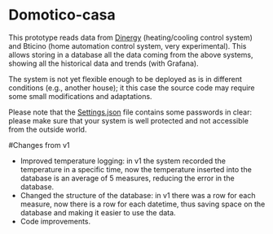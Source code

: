 # Domotico-casa

This prototype reads data from [Dinergy](https://www.dynergysrl.it) (heating/cooling control system) and Bticino (home automation control system, very experimental).
This allows storing in a database all the data coming from the above systems, showing all the historical data and trends (with Grafana).

The system is not yet flexible enough to be deployed as is in different conditions (e.g., another house); it this case the source code may require some small modifications and adaptations.

Please note that the [Settings.json](Settings.json) file contains some passwords in clear: please make sure that your system is well protected and not accessible from the outside world.

#Changes from v1
- Improved temperature logging: in v1 the system recorded the temperature in a specific time, now the temperature inserted into the database is an average of 5 measures, reducing the error in the database.
- Changed the structure of the database: in v1 there was a row for each measure, now there is a row for each datetime, thus saving space on the database and making it easier to use the data.
- Code improvements.
